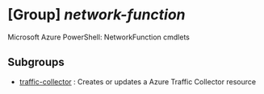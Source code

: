 # [Group] _network-function_

Microsoft Azure PowerShell: NetworkFunction cmdlets

## Subgroups

- [traffic-collector](/Commands/network-function/traffic-collector/readme.md)
: Creates or updates a Azure Traffic Collector resource
